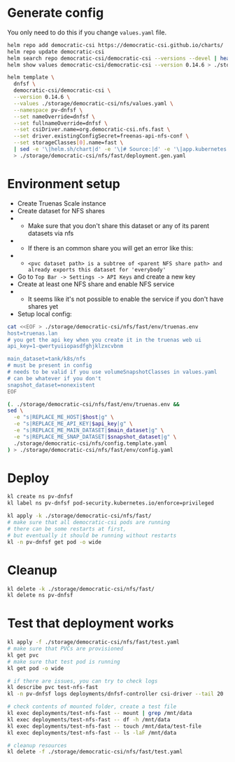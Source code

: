 
# Generate config

You only need to do this if you change `values.yaml` file.

```bash
helm repo add democratic-csi https://democratic-csi.github.io/charts/
helm repo update democratic-csi
helm search repo democratic-csi/democratic-csi --versions --devel | head
helm show values democratic-csi/democratic-csi --version 0.14.6 > ./storage/democratic-csi/default-values.yaml
```

```bash
helm template \
  dnfsf \
  democratic-csi/democratic-csi \
  --version 0.14.6 \
  --values ./storage/democratic-csi/nfs/values.yaml \
  --namespace pv-dnfsf \
  --set nameOverride=dnfsf \
  --set fullnameOverride=dnfsf \
  --set csiDriver.name=org.democratic-csi.nfs.fast \
  --set driver.existingConfigSecret=freenas-api-nfs-conf \
  --set storageClasses[0].name=fast \
  | sed -e '\|helm.sh/chart|d' -e '\|# Source:|d' -e '\|app.kubernetes.io/managed-by: Helm|d' -e '\|app.kubernetes.io/instance:|d' \
  > ./storage/democratic-csi/nfs/fast/deployment.gen.yaml
```

# Environment setup

- Create Truenas Scale instance
- Create dataset for NFS shares
- - Make sure that you don't share this dataset or any of its parent datasets via nfs
- - If there is an common share you will get an error like this:
- - `<pvc dataset path> is a subtree of <parent NFS share path> and already exports this dataset for 'everybody'`
- Go to `Top Bar -> Settings -> API Keys` and create a new key
- Create at least one NFS share and enable NFS service
- - It seems like it's not possible to enable the service if you don't have shares yet
- Setup local config:
```bash
cat <<EOF > ./storage/democratic-csi/nfs/fast/env/truenas.env
host=truenas.lan
# you get the api key when you create it in the truenas web ui
api_key=1-qwertyuiiopasdfghjklzxcvbnm

main_dataset=tank/k8s/nfs
# must be present in config
# needs to be valid if you use volumeSnapshotClasses in values.yaml
# can be whatever if you don't
snapshot_dataset=nonexistent
EOF

(. ./storage/democratic-csi/nfs/fast/env/truenas.env &&
sed \
  -e "s|REPLACE_ME_HOST|$host|g" \
  -e "s|REPLACE_ME_API_KEY|$api_key|g" \
  -e "s|REPLACE_ME_MAIN_DATASET|$main_dataset|g" \
  -e "s|REPLACE_ME_SNAP_DATASET|$snapshot_dataset|g" \
  ./storage/democratic-csi/nfs/config.template.yaml
) > ./storage/democratic-csi/nfs/fast/env/config.yaml
```

# Deploy

```bash
kl create ns pv-dnfsf
kl label ns pv-dnfsf pod-security.kubernetes.io/enforce=privileged

kl apply -k ./storage/democratic-csi/nfs/fast/
# make sure that all democratic-csi pods are running
# there can be some restarts at first,
# but eventually it should be running without restarts
kl -n pv-dnfsf get pod -o wide
```

# Cleanup

```bash
kl delete -k ./storage/democratic-csi/nfs/fast/
kl delete ns pv-dnfsf
```

# Test that deployment works

```bash
kl apply -f ./storage/democratic-csi/nfs/fast/test.yaml
# make sure that PVCs are provisioned
kl get pvc
# make sure that test pod is running
kl get pod -o wide

# if there are issues, you can try to check logs
kl describe pvc test-nfs-fast
kl -n pv-dnfsf logs deployments/dnfsf-controller csi-driver --tail 20

# check contents of mounted folder, create a test file
kl exec deployments/test-nfs-fast -- mount | grep /mnt/data
kl exec deployments/test-nfs-fast -- df -h /mnt/data
kl exec deployments/test-nfs-fast -- touch /mnt/data/test-file
kl exec deployments/test-nfs-fast -- ls -laF /mnt/data

# cleanup resources
kl delete -f ./storage/democratic-csi/nfs/fast/test.yaml
```
